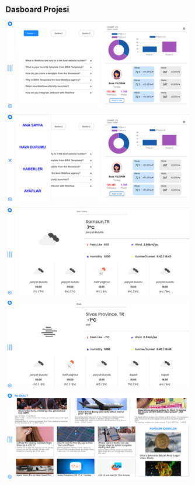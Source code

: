 ## Dasboard Projesi

![](image/home.png)

![](image/home-2.png)

![](image/weather.png)

![](image/weather-2.png)

![](image/news.png)